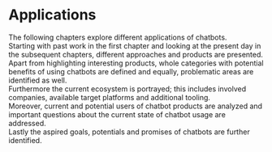 Applications
============

The following chapters explore different applications of chatbots.
<br>
Starting with past work in the first chapter and looking at the present day in the subsequent chapters,
different approaches and products are presented.
Apart from highlighting interesting products, whole categories with potential benefits of using chatbots are defined
and equally, problematic areas are identified as well.
<br>
Furthermore the current ecosystem is portrayed; this includes involved companies, available target platforms and additional tooling.
<br>
Moreover, current and potential users of chatbot products are analyzed and important questions about the current state of chatbot usage are addressed.
<br>
Lastly the aspired goals, potentials and promises of chatbots are further identified.

